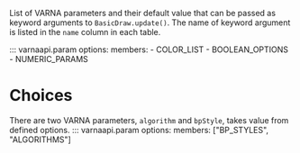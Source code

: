 List of VARNA parameters and their default value that can be passed as keyword arguments to `BasicDraw.update()`.
The name of keyword argument is listed in the `name` column in each table.

::: varnaapi.param
    options:
        members:
            - COLOR_LIST
            - BOOLEAN_OPTIONS
            - NUMERIC_PARAMS


# Choices
There are two VARNA parameters, `algorithm` and `bpStyle`, takes value from defined options.
::: varnaapi.param
    options:
		  members: ["BP_STYLES", "ALGORITHMS"]

